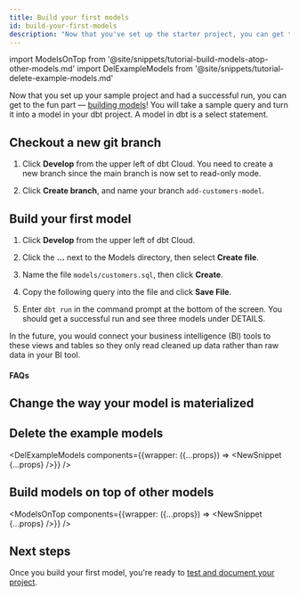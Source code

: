 ```yaml
---
title: Build your first models
id: build-your-first-models
description: "Now that you've set up the starter project, you can get to the fun part — building models!"
---
```


<!-- Import all Snippets you will use here  -->
import ModelsOnTop from '@site/snippets/tutorial-build-models-atop-other-models.md'
import DelExampleModels from '@site/snippets/tutorial-delete-example-models.md'


Now that you set up your sample project and had a successful run, you can get to the fun part — [building models](/docs/build/sql-models)! You will take a sample query and turn it into a model in your dbt project. A model in dbt is a select statement.

## Checkout a new git branch

1. Click **Develop** from the upper left of dbt Cloud. You need to create a new branch since the main branch is now set to read-only mode. 

2. Click **Create branch**, and name your branch `add-customers-model`.
  
    <Lightbox src="/img/create-branch-new-ide.png" title="Checkout a new branch" />


## Build your first model

1. Click **Develop** from the upper left of dbt Cloud.
2. Click the **...** next to the Models directory, then select **Create file**.  
3. Name the file `models/customers.sql`, then click **Create**.
4. Copy the following query into the file and click **Save File**.

    <Snippet src="tutorial-sql-query" />

5. Enter `dbt run` in the command prompt at the bottom of the screen. You should get a successful run and see three models under DETAILS.

In the future, you would connect your business intelligence (BI) tools to these views and tables so they only read cleaned up data rather than raw data in your BI tool.

#### FAQs

<FAQ src="Runs/checking-logs" />
<FAQ src="Project/which-schema" />
<FAQ src="Models/create-a-schema" />
<FAQ src="Models/run-downtime" />
<FAQ src="Troubleshooting/sql-errors" />

## Change the way your model is materialized

<Snippet src="tutorial-change-way-model-materialized" />

## Delete the example models

<DelExampleModels components={{wrapper: ({...props}) => <NewSnippet {...props} />}} />

## Build models on top of other models

<ModelsOnTop components={{wrapper: ({...props}) => <NewSnippet {...props} />}} />

## Next steps

Once you build your first model, you're ready to [test and document your project](/docs/get-started/getting-started/building-your-first-project/test-and-document-your-project).

<Snippet src="tutorial-next-steps-1st-model" />
